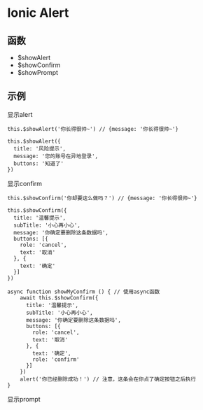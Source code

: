 # Ionic Alert

## 函数

- $showAlert
- $showConfirm
- $showPrompt

## 示例

显示alert

    this.$showAlert('你长得很帅~') // {message: '你长得很帅~'}
    
    this.$showAlert({
      title: '风险提示',
      message: '您的账号在异地登录',
      buttons: '知道了'
    })

显示confirm

    this.$showConfirm('你却要这么做吗？') // {message: '你长得很帅~'}
    
    this.$showConfirm({
      title: '温馨提示',
      subTitle: '小心再小心',
      message: '你确定要删除这条数据吗',
      buttons: [{
        role: 'cancel',
        text: '取消'
      }, {
        text: '确定'
      }]
    })

    async function showMyConfirm () { // 使用async函数
        await this.$showConfirm({
          title: '温馨提示',
          subTitle: '小心再小心',
          message: '你确定要删除这条数据吗',
          buttons: [{
            role: 'cancel',
            text: '取消'
          }, {
            text: '确定',
            role: 'confirm'
          }]
        })
        alert('你已经删除成功！') // 注意，这条会在你点了确定按钮之后执行
    }

显示prompt